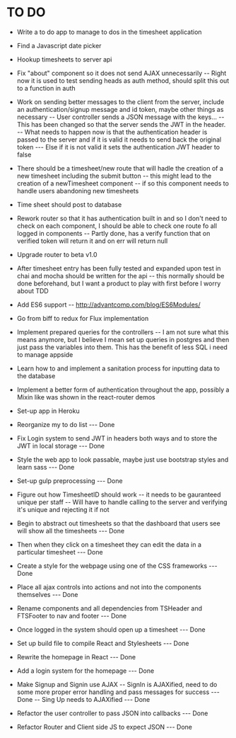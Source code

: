 # TO DO

* Write a to do app to manage to dos in the timesheet application

* Find a Javascript date picker

* Hookup timesheets to server api

* Fix "about" component so it does not send AJAX unnecessarily
-- Right now it is used to test sending heads as auth method, should split this out to a function in auth

* Work on sending better messages to the client from the server, include an authentication/signup message and id token, maybe other things as necessary
-- User controller sends a JSON message with the keys...
-- This has been changed so that the server sends the JWT in the header.
-- What needs to happen now is that the authentication header is passed to the server and if it is valid it needs to send back the original token
--- Else if it is not valid it sets the authentication JWT header to false

* There should be a timesheet/new route that will hadle the creation of a new timesheet including the submit button
-- this might lead to the creation of a newTimesheet component
-- if so this component needs to handle users abandoning new timesheets
* Time sheet should post to database

* Rework router so that it has authentication built in and so I don't need to check on each component, I should be able to check one route fo all logged in components
-- Partly done, has a verify function that on verified token will return it and on err will return null

* Upgrade router to beta v1.0

* After timesheet entry has been fully tested and expanded upon test in chai and mocha should be written for the api
-- this normally should be done beforehand, but I want a product to play with first before I worry about TDD

* Add ES6 support
-- http://advantcomp.com/blog/ES6Modules/

* Go from biff to redux for Flux implementation

* Implement prepared queries for the controllers
-- I am not sure what this means anymore, but I believe I mean set up queries in postgres and then just pass the variables into them. This has the benefit of less SQL i need to manage appside

* Learn how to and implement a sanitation process for inputting data to the database

* Implement a better form of authentication throughout the app, possibly a Mixin like was shown in the react-router demos

* Set-up app in Heroku

* Reorganize my to do list
--- Done

* Fix Login system to send JWT in headers both ways and to store the JWT in local storage
--- Done

* Style the web app to look passable, maybe just use bootstrap styles and learn sass
--- Done
* Set-up gulp preprocessing
--- Done

* Figure out how TimesheetID should work
-- it needs to be gauranteed unique per staff
-- Will have to handle calling to the server and verifying it's unique and rejecting it if not

* Begin to abstract out timesheets so that the dashboard that users see will show all the timesheets
--- Done

* Then when they click on a timesheet they can edit the data in a particular timesheet
--- Done

* Create a style for the webpage using one of the CSS frameworks
--- Done

* Place all ajax controls into actions and not into the components themselves
--- Done

* Rename components and all dependencies from TSHeader and FTSFooter to nav and footer
--- Done

* Once logged in the system should open up a timesheet
--- Done

* Set up build file to compile React and Stylesheets
--- Done
* Rewrite the homepage in React
--- Done

* Add a login system for the homepage
--- Done

* Make Signup and Signin use AJAX
-- SignIn is AJAXified, need to do some more proper error handling and pass messages for success
--- Done
-- Sing Up needs to AJAXified
--- Done

* Refactor the user controller to pass JSON into callbacks
--- Done

* Refactor Router and Client side JS to expect JSON
--- Done
